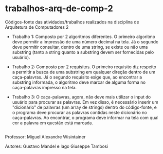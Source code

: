 # trabalhos-arq-de-comp-2
Códigos-fonte das atividades/trabalhos realizados na disciplina de Arquitetura de Computadores 2

- Trabalho 1: Composto por 2 algoritmos diferentes. O primeiro algoritmo deve permitir a impressão de uma número decimal na tela. Já o segundo deve permitir consultar, 
dentro de uma string, se existe ou não uma substring (tanto a string quanto a substring devem ser fornecidas pelo usuário).

- Trabalho 2: Composto por 2 requisitos. O primeiro requisito diz respeito a permitir a busca de uma substring em qualquer direção dentro de um caça-palavras. Já o segundo requisito exige que, ao encontrar a substring informada, o algoritmo deve marcar de alguma forma no caça-palavras impresso na tela.  

- Trabalho 3: O caça-palavras, agora, não deve mais utilizar o input do usuário para procurar as palavras. Em vez disso, é necessário inserir um "dicionário" de palavras (um array de strings) dentro do código-fonte, e o programa deve procurar as palavras contidas neste dicionário no caça-palavras. Ao encontrar, o programa deve informar na tela com qual cor a palavra em questão está marcada.

##

Professor: Miguel Alexandre Wisintainer

Autores: Gustavo Mandel e Iago Giuseppe Tambosi
